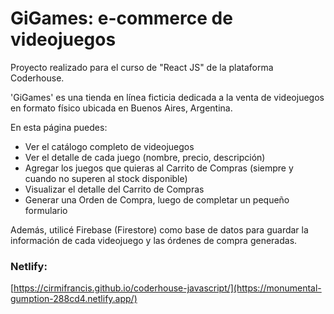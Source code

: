 # GiGames: e-commerce de videojuegos
Proyecto realizado para el curso de "React JS" de la plataforma Coderhouse.

'GiGames' es una tienda en línea ficticia dedicada a la venta de videojuegos en formato físico ubicada en Buenos Aires, Argentina. 

En esta página puedes:
- Ver el catálogo completo de videojuegos
- Ver el detalle de cada juego (nombre, precio, descripción)
- Agregar los juegos que quieras al Carrito de Compras (siempre y cuando no superen al stock disponible)
- Visualizar el detalle del Carrito de Compras
- Generar una Orden de Compra, luego de completar un pequeño formulario

Además, utilicé Firebase (Firestore) como base de datos para guardar la información de cada videojuego y las órdenes de compra generadas.

### Netlify: 
[https://cirmifrancis.github.io/coderhouse-javascript/](https://monumental-gumption-288cd4.netlify.app/)
